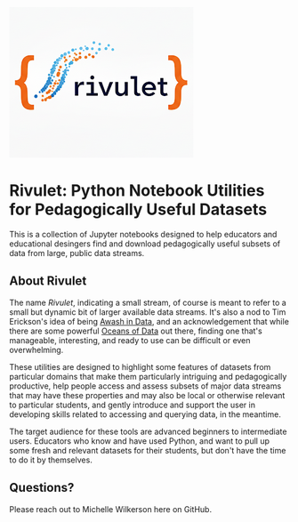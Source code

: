 ![Rivulet icon](rivulet.png)

# Rivulet: Python Notebook Utilities for Pedagogically Useful Datasets

This is a collection of Jupyter notebooks designed to help educators and educational
desingers find and download pedagogically useful subsets of data from large, 
public data streams. 

## About Rivulet

The name *Rivulet*, indicating a small stream, of course is meant to refer to a small
but dynamic bit of larger available data streams. It's also a nod to Tim Erickson's 
idea of being [Awash in Data](https://codap.xyz/awash/), and an acknowledgement that 
while there are some powerful [Oceans of Data](https://oceansofdata.org/) out there, 
finding one that's manageable, interesting, and ready to use can be difficult or 
even overwhelming.

These utilities are designed to highlight some features of datasets from particular 
domains that make them particularly intriguing and pedagogically productive, help
people access and assess subsets of major data streams that may have these 
properties and may also be local or otherwise relevant to particular students, and
gently introduce and support the user in developing skills related to accessing
and querying data, in the meantime.

The target audience for these tools are advanced beginners to intermediate users.
Educators who know and have used Python, and want to pull up some fresh and relevant
datasets for their students, but don't have the time to do it by themselves.

## Questions? 
Please reach out to Michelle Wilkerson here on GitHub.
